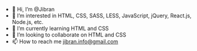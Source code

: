 - 👋 Hi, I’m @Jibran
- 👀 I’m interested in HTML, CSS, SASS, LESS, JavaScript, jQuery, React.js, Node.js, etc.
- 🌱 I’m currently learning HTML and CSS
- 💞️ I’m looking to collaborate on HTML and CSS
- 📫 How to reach me jibran.info@gmail.com

<!---
Jibran1/Jibran1 is a ✨ special ✨ repository because its `README.md` (this file) appears on your GitHub profile.
You can click the Preview link to take a look at your changes.
--->
